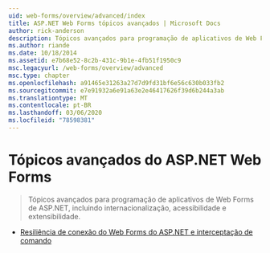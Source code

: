 ```yaml
---
uid: web-forms/overview/advanced/index
title: ASP.NET Web Forms tópicos avançados | Microsoft Docs
author: rick-anderson
description: Tópicos avançados para programação de aplicativos de Web Forms de ASP.NET, incluindo internacionalização, acessibilidade e extensibilidade.
ms.author: riande
ms.date: 10/18/2014
ms.assetid: e7b68e52-8c2b-431c-9b1e-4fb51f1950c9
msc.legacyurl: /web-forms/overview/advanced
msc.type: chapter
ms.openlocfilehash: a91465e31263a27d7d9fd31bf6e56c630b033fb2
ms.sourcegitcommit: e7e91932a6e91a63e2e46417626f39d6b244a3ab
ms.translationtype: MT
ms.contentlocale: pt-BR
ms.lasthandoff: 03/06/2020
ms.locfileid: "78598381"
---
```

# <a name="aspnet-web-forms-advanced-topics"></a>Tópicos avançados do ASP.NET Web Forms

> Tópicos avançados para programação de aplicativos de Web Forms de ASP.NET, incluindo internacionalização, acessibilidade e extensibilidade.

- [Resiliência de conexão do Web Forms do ASP.NET e interceptação de comando](aspnet-web-forms-connection-resiliency-and-command-interception.md)
